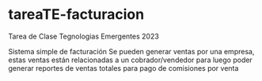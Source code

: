 # tareaTE-facturacion

Tarea de Clase Tegnologias Emergentes 2023

Sistema simple de facturación
Se pueden generar ventas por una empresa, estas ventas están relacionadas a un cobrador/vendedor para luego poder generar reportes de ventas totales para pago de comisiones por venta
